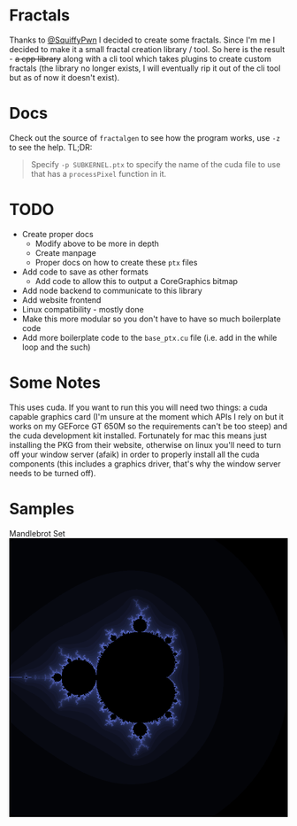 # Fractals

Thanks to [@SquiffyPwn](https://twitter.com/squiffypwn) I decided to create some fractals. Since I'm me I decided to make it a small fractal creation library / tool. So here is the result - ~~a cpp library~~ along with a cli tool which takes plugins to create custom fractals (the library no longer exists, I will eventually rip it out of the cli tool but as of now it doesn't exist).

# Docs

Check out the source of `fractalgen` to see how the program works, use `-z` to see the help. TL;DR:
> Specify `-p SUBKERNEL.ptx` to specify the name of the cuda file to use that has a `processPixel` function in it.

# TODO

- Create proper docs
  - Modify above to be more in depth
  - Create manpage
  - Proper docs on how to create these `ptx` files
- Add code to save as other formats
  - Add code to allow this to output a CoreGraphics bitmap
- Add node backend to communicate to this library
- Add website frontend
- Linux compatibility - mostly done
- Make this more modular so you don't have to have so much boilerplate code
- Add more boilerplate code to the `base_ptx.cu` file (i.e. add in the while loop and the such)

# Some Notes

This uses cuda. If you want to run this you will need two things: a cuda capable graphics card (I'm unsure at the moment which APIs I rely on but it works on my GEForce GT 650M so the requirements can't be too steep) and the cuda development kit installed. Fortunately for mac this means just installing the PKG from their website, otherwise on linux you'll need to turn off your window server (afaik) in order to properly install all the cuda components (this includes a graphics driver, that's why the window server needs to be turned off).

# Samples

Mandlebrot Set
![Mandlebrot Set](mandlebrotsample.png)

